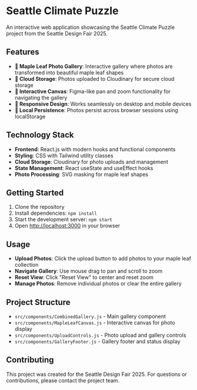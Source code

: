 # Seattle Climate Puzzle

An interactive web application showcasing the Seattle Climate Puzzle project from the Seattle Design Fair 2025.

## Features

- **🍁 Maple Leaf Photo Gallery**: Interactive gallery where photos are transformed into beautiful maple leaf shapes
- **📸 Cloud Storage**: Photos uploaded to Cloudinary for secure cloud storage
- **🎨 Interactive Canvas**: Figma-like pan and zoom functionality for navigating the gallery
- **📱 Responsive Design**: Works seamlessly on desktop and mobile devices
- **💾 Local Persistence**: Photos persist across browser sessions using localStorage

## Technology Stack

- **Frontend**: React.js with modern hooks and functional components
- **Styling**: CSS with Tailwind utility classes
- **Cloud Storage**: Cloudinary for photo uploads and management
- **State Management**: React useState and useEffect hooks
- **Photo Processing**: SVG masking for maple leaf shapes

## Getting Started

1. Clone the repository
2. Install dependencies: `npm install`
3. Start the development server: `npm start`
4. Open [http://localhost:3000](http://localhost:3000) in your browser

## Usage

- **Upload Photos**: Click the upload button to add photos to your maple leaf collection
- **Navigate Gallery**: Use mouse drag to pan and scroll to zoom
- **Reset View**: Click "Reset View" to center and reset zoom
- **Manage Photos**: Remove individual photos or clear the entire gallery

## Project Structure

- `src/components/CombinedGallery.js` - Main gallery component
- `src/components/MapleLeafCanvas.js` - Interactive canvas for photo display
- `src/components/UploadControls.js` - Photo upload and gallery controls
- `src/components/GalleryFooter.js` - Gallery footer and status display

## Contributing

This project was created for the Seattle Design Fair 2025. For questions or contributions, please contact the project team.
